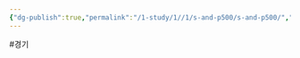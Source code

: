 ```yaml
---
{"dg-publish":true,"permalink":"/1-study/1//1/s-and-p500/s-and-p500/","created":"2024-11-20T21:02:26.962+09:00","updated":"2025-06-03T20:07:19.601+09:00"}
---
```


#경기 